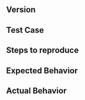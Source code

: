 <!--
Thank you for contributing!

Think you found a bug?
======================
The best bug report is a failing test in the repository as a pull request. Otherwise, please use the "BUG REPORT" template below.

Have a feature request?
=======================
Remove the template from below and provide thoughtful commentary *and code samples* on what this feature means for your product. What will it allow you to do that you can't do today? How will it make current work-arounds straightforward? What potential bugs and edge cases does it help to avoid? etc. Please keep it product-centric.
-->

<!-- BUG TEMPLATE -->
## Version
<!-- Put the version you want to report a bug for here -->

## Test Case
<!-- Please provide a (link to) a reduced test case -->

## Steps to reproduce
<!-- With the reduced test case, how do you reproduce the error condition? -->

## Expected Behavior
<!-- Describe here what you expected to happen -->

## Actual Behavior
<!-- Describe here what actually happened -->

